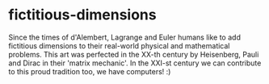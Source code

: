 # fictitious-dimensions
Since the times of d'Alembert, Lagrange and Euler humans like to add fictitious dimensions to their real-world physical and mathematical problems. This art was perfected in the XX-th century by Heisenberg, Pauli and Dirac in their 'matrix mechanic'. In the XXI-st century we can contribute to this proud tradition too, we have computers! :)
